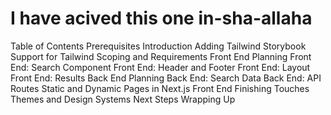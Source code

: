 # I have acived this one in-sha-allaha

Table of Contents
Prerequisites
Introduction
Adding Tailwind
Storybook Support for Tailwind
Scoping and Requirements
Front End Planning
Front End: Search Component
Front End: Header and Footer
Front End: Layout
Front End: Results
Back End Planning
Back End: Search Data
Back End: API Routes
Static and Dynamic Pages in Next.js
Front End Finishing Touches
Themes and Design Systems
Next Steps
Wrapping Up




